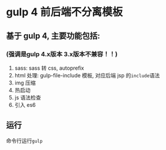 # gulp 4 前后端不分离模板

## 基于 gulp 4, 主要功能包括: 
### (强调是gulp 4.x版本  3.x版本不兼容！！)

1. sass: sass 转 css, autoprefix
2. html 处理: gulp-file-include 模板, 对应后端 jsp 的`include`语法
3. img 压缩
4. 热启动
5. js 语法检查
6. 引入 es6

## 运行
命令行运行`gulp`

